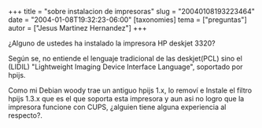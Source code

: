 +++
title = "sobre instalacion de impresoras"
slug = "20040108193223464"
date = "2004-01-08T19:32:23-06:00"
[taxonomies]
tema = ["preguntas"]
autor = ["Jesus Martinez Hernandez"]
+++

¿Alguno de ustedes ha instalado la impresora HP deskjet 3320?

Según se, no entiende el lenguaje tradicional de las deskjet(PCL) sino
el (LIDIL) &quot;Lightweight Imaging Device Interface Language&quot;,
soportado por hpijs.

Como mi Debian woody trae un antiguo hpijs 1.x, lo removí e Instale el
filtro hpijs 1.3.x que es el que soporta esta impresora y aun asi no
logro que la impresora funcione con CUPS, ¿alguien tiene alguna
experiencia al respecto?.
